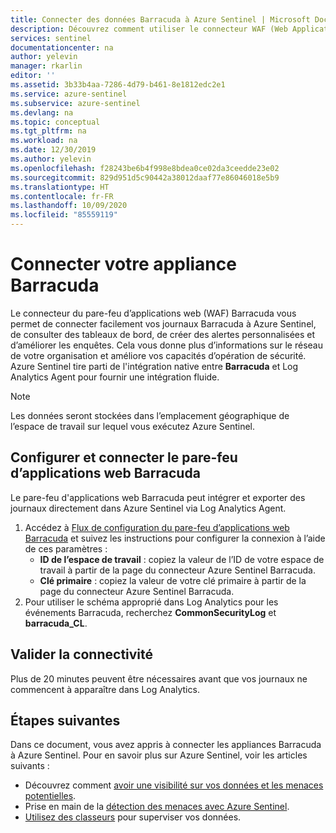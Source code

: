 ```yaml
---
title: Connecter des données Barracuda à Azure Sentinel | Microsoft Docs
description: Découvrez comment utiliser le connecteur WAF (Web Application Firewall) Barracuda pour connecter des journaux Barracuda avec Azure Sentinel.
services: sentinel
documentationcenter: na
author: yelevin
manager: rkarlin
editor: ''
ms.assetid: 3b33b4aa-7286-4d79-b461-8e1812edc2e1
ms.service: azure-sentinel
ms.subservice: azure-sentinel
ms.devlang: na
ms.topic: conceptual
ms.tgt_pltfrm: na
ms.workload: na
ms.date: 12/30/2019
ms.author: yelevin
ms.openlocfilehash: f28243be6b4f998e8bdea0ce02da3ceedde23e02
ms.sourcegitcommit: 829d951d5c90442a38012daaf77e86046018e5b9
ms.translationtype: HT
ms.contentlocale: fr-FR
ms.lasthandoff: 10/09/2020
ms.locfileid: "85559119"
---
```

# <a name="connect-your-barracuda-appliance"></a>Connecter votre appliance Barracuda 



Le connecteur du pare-feu d’applications web (WAF) Barracuda vous permet de connecter facilement vos journaux Barracuda à Azure Sentinel, de consulter des tableaux de bord, de créer des alertes personnalisées et d’améliorer les enquêtes. Cela vous donne plus d’informations sur le réseau de votre organisation et améliore vos capacités d’opération de sécurité. Azure Sentinel tire parti de l'intégration native entre **Barracuda** et Log Analytics Agent pour fournir une intégration fluide. 


> [!NOTE]
> Les données seront stockées dans l’emplacement géographique de l’espace de travail sur lequel vous exécutez Azure Sentinel.

## <a name="configure-and-connect-barracuda-waf"></a>Configurer et connecter le pare-feu d’applications web Barracuda
Le pare-feu d'applications web Barracuda peut intégrer et exporter des journaux directement dans Azure Sentinel via Log Analytics Agent.
1. Accédez à [Flux de configuration du pare-feu d’applications web Barracuda](https://campus.barracuda.com/product/webapplicationfirewall/doc/73696965/configure-the-barracuda-web-application-firewall-to-integrate-with-the-oms-server-and-export-logs/) et suivez les instructions pour configurer la connexion à l’aide de ces paramètres :
    - **ID de l’espace de travail** : copiez la valeur de l’ID de votre espace de travail à partir de la page du connecteur Azure Sentinel Barracuda.
    - **Clé primaire** : copiez la valeur de votre clé primaire à partir de la page du connecteur Azure Sentinel Barracuda.
1. Pour utiliser le schéma approprié dans Log Analytics pour les événements Barracuda, recherchez **CommonSecurityLog** et **barracuda_CL**.


## <a name="validate-connectivity"></a>Valider la connectivité

Plus de 20 minutes peuvent être nécessaires avant que vos journaux ne commencent à apparaître dans Log Analytics. 



## <a name="next-steps"></a>Étapes suivantes
Dans ce document, vous avez appris à connecter les appliances Barracuda à Azure Sentinel. Pour en savoir plus sur Azure Sentinel, voir les articles suivants :
- Découvrez comment [avoir une visibilité sur vos données et les menaces potentielles](quickstart-get-visibility.md).
- Prise en main de la [détection des menaces avec Azure Sentinel](tutorial-detect-threats-built-in.md).
- [Utilisez des classeurs](tutorial-monitor-your-data.md) pour superviser vos données.


